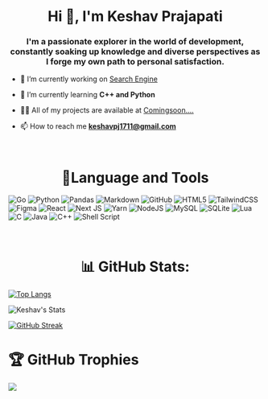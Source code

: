 <h1 align="center">Hi 👋, I'm Keshav Prajapati</h1>
<h3 align="center">I'm a passionate explorer in the world of development, constantly soaking up knowledge and diverse perspectives as I forge my own path to personal satisfaction.</h3>

- 🔭 I’m currently working on [Search Engine](https://github.com/keshavpj1711/Search-Engine)

- 🌱 I’m currently learning **C++ and Python**

- 👨‍💻 All of my projects are available at [Comingsoon....](Comingsoon....)

- 📫 How to reach me **keshavpj1711@gmail.com**

<br>

<h1 align="center">🐧Language and Tools</h1>

![Go](https://img.shields.io/badge/go-%2300ADD8.svg?style=for-the-badge&logo=go&logoColor=white) 
![Python](https://img.shields.io/badge/python-3670A0?style=for-the-badge&logo=python&logoColor=ffdd54) 
![Pandas](https://img.shields.io/badge/pandas-%23150458.svg?style=for-the-badge&logo=pandas&logoColor=white) 
![Markdown](https://img.shields.io/badge/markdown-%23000000.svg?style=for-the-badge&logo=markdown&logoColor=white) 
![GitHub](https://img.shields.io/badge/github-%23121011.svg?style=for-the-badge&logo=github&logoColor=white) 
![HTML5](https://img.shields.io/badge/html5-%23E34F26.svg?style=for-the-badge&logo=html5&logoColor=white) 
![TailwindCSS](https://img.shields.io/badge/tailwindcss-%2338B2AC.svg?style=for-the-badge&logo=tailwind-css&logoColor=white) 
![Figma](https://img.shields.io/badge/figma-%23F24E1E.svg?style=for-the-badge&logo=figma&logoColor=white) 
![React](https://img.shields.io/badge/react-%2320232a.svg?style=for-the-badge&logo=react&logoColor=%2361DAFB) 
![Next JS](https://img.shields.io/badge/Next-black?style=for-the-badge&logo=next.js&logoColor=white) 
![Yarn](https://img.shields.io/badge/yarn-%232C8EBB.svg?style=for-the-badge&logo=yarn&logoColor=white)
![NodeJS](https://img.shields.io/badge/node.js-6DA55F?style=for-the-badge&logo=node.js&logoColor=white) 
![MySQL](https://img.shields.io/badge/mysql-4479A1.svg?style=for-the-badge&logo=mysql&logoColor=white) 
![SQLite](https://img.shields.io/badge/sqlite-%2307405e.svg?style=for-the-badge&logo=sqlite&logoColor=white) 
![Lua](https://img.shields.io/badge/lua-%232C2D72.svg?style=for-the-badge&logo=lua&logoColor=white) 
![C](https://img.shields.io/badge/c-%2300599C.svg?style=for-the-badge&logo=c&logoColor=white) 
![Java](https://img.shields.io/badge/java-%23ED8B00.svg?style=for-the-badge&logo=openjdk&logoColor=white) 
![C++](https://img.shields.io/badge/c++-%2300599C.svg?style=for-the-badge&logo=c%2B%2B&logoColor=white) 
![Shell Script](https://img.shields.io/badge/shell_script-%23121011.svg?style=for-the-badge&logo=gnu-bash&logoColor=white) 

<br>

<h1 align="center">📊 GitHub Stats:</h1>

[![Top Langs](https://github-readme-stats.vercel.app/api/top-langs/?username=keshavpj1711&layout=compact&theme=tokyonight&custom_title=Weapons&card_width=465&langs_count=8&hide=jupyter%20notebook)](https://github.com/anuraghazra/github-readme-stats)

![Keshav's Stats](https://github-readme-stats.vercel.app/api?username=keshavpj1711&theme=tokyonight&show_icons=true&custom_title=My-Stats)

[![GitHub Streak](https://streak-stats.demolab.com?user=keshavpj1711&theme=tokyonight)](https://git.io/streak-stats)


# 🏆 GitHub Trophies
![](https://github-profile-trophy.vercel.app/?username=keshavpj1711&theme=radical&no-frame=false&no-bg=true&margin-w=4)

